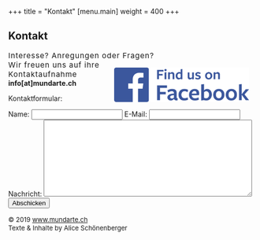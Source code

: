 +++
title = "Kontakt"
[menu.main]
weight = 400
+++

<h2>Kontakt</h2>
<span style="letter-spacing: 1px; font-size: 15px"> 
Interesse? Anregungen oder Fragen? </br>
<a target="_blank" title="find us on Facebook" href="https://www.facebook.com/Mundarte-465771130541196/"> <img src="/images/fbbutt.png" style="float: right; margin: 15px;"> </a>
Wir freuen uns auf ihre Kontaktaufnahme </span></br>
<b>info[at]mundarte.ch </b></br>

Kontaktformular:
<p>
<form action="//formspree.io/info@mundarte.ch" method="POST">
	<label for="name">Name:</label>
    <input type="text" name="name">
	<label for="email">E-Mail:</label>
    <input type="email" name="_replyto">
	<label for="content">Nachricht:</label>
	<textarea name="content" rows="10" cols="50"></textarea>
    <input type="submit" value="Abschicken">
	<input type="hidden" name="_next" value="http://mundarte.ch/message-sent" />
</form></p>

<FONT SIZE="2">© 2019 www.mundarte.ch
</br>Texte & Inhalte by Alice Schönenberger </br>

